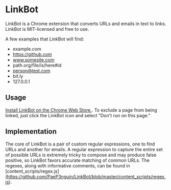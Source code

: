 # LinkBot
LinkBot is a Chrome extension that converts URLs and emails in text to links. LinkBot is MIT-licensed and free to use.

A few examples that LinkBot will find:
* example.com
* https://github.com
* www.somesite.com
* path.org/file/is/here#id
* person@test.com
* bit.ly
* 127.0.0.1

## Usage
[Install LinkBot on the Chrome Web Store.](https://chrome.google.com/webstore/detail/chnfcfcbnhloogdohcmjogkklghefofm). To exclude a page from being linked, just click the LinkBot icon and select "Don't run on this page."

## Implementation
The core of LinkBot is a pair of custom regular expressions, one to find URLs and another for emails. A regular expression to capture the entire set of possible URLs is extremely tricky to compose and may produce false positive, so LinkBot favors accurate matching of common URLs. The regexes, along with informative comments, can be found in [content_scripts/regex.js] (https://github.com/PaeP3nguin/LinkBot/blob/master/content_scripts/regex.js).
